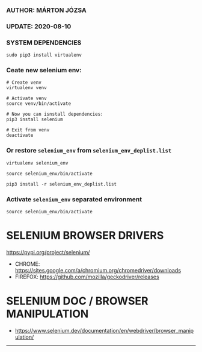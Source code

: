 ### AUTHOR:    MÁRTON JÓZSA
### UPDATE:    2020-08-10

### SYSTEM DEPENDENCIES
```
sudo pip3 install virtualenv
```

### Ceate new selenium env:
```
# Create venv
virtualenv venv

# Activate venv
source venv/bin/activate

# Now you can isnstall dependencies:
pip3 install selenium

# Exit from venv
deactivate
```

### Or restore `selenium_env` from `selenium_env_deplist.list`
```
virtualenv selenium_env

source selenium_env/bin/activate

pip3 install -r selenium_env_deplist.list
```

### Activate `selenium_env` separated environment
```
source selenium_env/bin/activate
```

# SELENIUM BROWSER DRIVERS
https://pypi.org/project/selenium/
  - CHROME:    https://sites.google.com/a/chromium.org/chromedriver/downloads
  - FIREFOX:   https://github.com/mozilla/geckodriver/releases

# SELENIUM DOC / BROWSER MANIPULATION
  - https://www.selenium.dev/documentation/en/webdriver/browser_manipulation/

---
